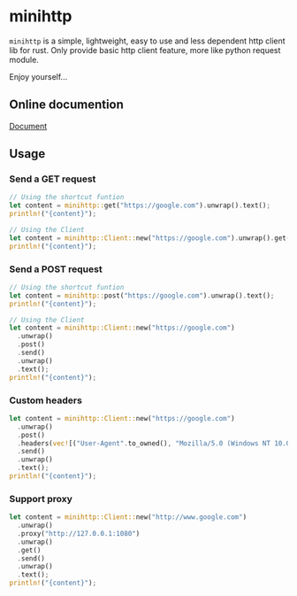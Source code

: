 # minihttp

`minihttp` is a simple, lightweight, easy to use and less dependent http client lib for rust.
Only provide basic http client feature, more like python request module.

Enjoy yourself...

## Online documention

[Document](https://docs.rs/minihttp)

## Usage

### Send a GET request

```rust
// Using the shortcut funtion
let content = minihttp::get("https://google.com").unwrap().text();
println!("{content}");

// Using the Client
let content = minihttp::Client::new("https://google.com").unwrap().get().send().unwrap().text();
println!("{content}");
```

### Send a POST request

```rust
// Using the shortcut funtion
let content = minihttp::post("https://google.com").unwrap().text();
println!("{content}");

// Using the Client
let content = minihttp::Client::new("https://google.com")
  .unwrap()
  .post()
  .send()
  .unwrap()
  .text();
println!("{content}");
```

### Custom headers
```rust
let content = minihttp::Client::new("https://google.com")
  .unwrap()
  .post()
  .headers(vec![("User-Agent".to_owned(), "Mozilla/5.0 (Windows NT 10.0; Win64; x64) AppleWebKit/537.36".to_owned())])
  .send()
  .unwrap()
  .text();
println!("{content}");
```

### Support proxy
```rust
let content = minihttp::Client::new("http://www.google.com")
  .unwrap()
  .proxy("http://127.0.0.1:1080")
  .unwrap()
  .get()
  .send()
  .unwrap()
  .text();
println!("{content}");
```
